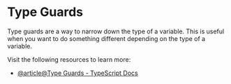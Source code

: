 # Type Guards

Type guards are a way to narrow down the type of a variable. This is useful when you want to do something different depending on the type of a variable.

Visit the following resources to learn more:

- [@article@Type Guards - TypeScript Docs](https://www.typescriptlang.org/docs/handbook/2/narrowing.html#typeof-type-guards)
